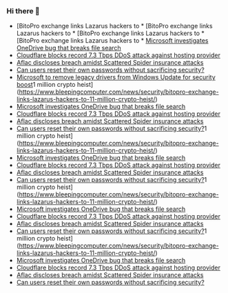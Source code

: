 ### Hi there 👋

<!--START_SECTION:feed-->
* [BitoPro exchange links Lazarus hackers to * [BitoPro exchange links Lazarus hackers to * [BitoPro exchange links Lazarus hackers to * [BitoPro exchange links Lazarus hackers to * [Microsoft investigates OneDrive bug that breaks file search](https://www.bleepingcomputer.com/news/microsoft/microsoft-investigates-onedrive-bug-that-breaks-file-search/)
* [Cloudflare blocks record 7.3 Tbps DDoS attack against hosting provider](https://www.bleepingcomputer.com/news/security/cloudflare-blocks-record-73-tbps-ddos-attack-against-hosting-provider/)
* [Aflac discloses breach amidst Scattered Spider insurance attacks](https://www.bleepingcomputer.com/news/security/aflac-discloses-breach-amidst-scattered-spider-insurance-attacks/)
* [Can users reset their own passwords without sacrificing security?](https://www.bleepingcomputer.com/news/security/can-users-reset-their-own-passwords-without-sacrificing-security/)
* [Microsoft to remove legacy drivers from Windows Update for security boost](https://www.bleepingcomputer.com/news/microsoft/microsoft-to-remove-legacy-drivers-from-windows-update-for-security-boost/)1 million crypto heist](https://www.bleepingcomputer.com/news/security/bitopro-exchange-links-lazarus-hackers-to-11-million-crypto-heist/)
* [Microsoft investigates OneDrive bug that breaks file search](https://www.bleepingcomputer.com/news/microsoft/microsoft-investigates-onedrive-bug-that-breaks-file-search/)
* [Cloudflare blocks record 7.3 Tbps DDoS attack against hosting provider](https://www.bleepingcomputer.com/news/security/cloudflare-blocks-record-73-tbps-ddos-attack-against-hosting-provider/)
* [Aflac discloses breach amidst Scattered Spider insurance attacks](https://www.bleepingcomputer.com/news/security/aflac-discloses-breach-amidst-scattered-spider-insurance-attacks/)
* [Can users reset their own passwords without sacrificing security?](https://www.bleepingcomputer.com/news/security/can-users-reset-their-own-passwords-without-sacrificing-security/)1 million crypto heist](https://www.bleepingcomputer.com/news/security/bitopro-exchange-links-lazarus-hackers-to-11-million-crypto-heist/)
* [Microsoft investigates OneDrive bug that breaks file search](https://www.bleepingcomputer.com/news/microsoft/microsoft-investigates-onedrive-bug-that-breaks-file-search/)
* [Cloudflare blocks record 7.3 Tbps DDoS attack against hosting provider](https://www.bleepingcomputer.com/news/security/cloudflare-blocks-record-73-tbps-ddos-attack-against-hosting-provider/)
* [Aflac discloses breach amidst Scattered Spider insurance attacks](https://www.bleepingcomputer.com/news/security/aflac-discloses-breach-amidst-scattered-spider-insurance-attacks/)
* [Can users reset their own passwords without sacrificing security?](https://www.bleepingcomputer.com/news/security/can-users-reset-their-own-passwords-without-sacrificing-security/)1 million crypto heist](https://www.bleepingcomputer.com/news/security/bitopro-exchange-links-lazarus-hackers-to-11-million-crypto-heist/)
* [Microsoft investigates OneDrive bug that breaks file search](https://www.bleepingcomputer.com/news/microsoft/microsoft-investigates-onedrive-bug-that-breaks-file-search/)
* [Cloudflare blocks record 7.3 Tbps DDoS attack against hosting provider](https://www.bleepingcomputer.com/news/security/cloudflare-blocks-record-73-tbps-ddos-attack-against-hosting-provider/)
* [Aflac discloses breach amidst Scattered Spider insurance attacks](https://www.bleepingcomputer.com/news/security/aflac-discloses-breach-amidst-scattered-spider-insurance-attacks/)
* [Can users reset their own passwords without sacrificing security?](https://www.bleepingcomputer.com/news/security/can-users-reset-their-own-passwords-without-sacrificing-security/)1 million crypto heist](https://www.bleepingcomputer.com/news/security/bitopro-exchange-links-lazarus-hackers-to-11-million-crypto-heist/)
* [Microsoft investigates OneDrive bug that breaks file search](https://www.bleepingcomputer.com/news/microsoft/microsoft-investigates-onedrive-bug-that-breaks-file-search/)
* [Cloudflare blocks record 7.3 Tbps DDoS attack against hosting provider](https://www.bleepingcomputer.com/news/security/cloudflare-blocks-record-73-tbps-ddos-attack-against-hosting-provider/)
* [Aflac discloses breach amidst Scattered Spider insurance attacks](https://www.bleepingcomputer.com/news/security/aflac-discloses-breach-amidst-scattered-spider-insurance-attacks/)
* [Can users reset their own passwords without sacrificing security?](https://www.bleepingcomputer.com/news/security/can-users-reset-their-own-passwords-without-sacrificing-security/)
<!--END_SECTION:feed-->

<!--
**frankenk/frankenk** is a ✨ _special_ ✨ repository because its `README.md` (this file) appears on your GitHub profile.

Here are some ideas to get you started:

- 🔭 I’m currently working on ...
- 🌱 I’m currently learning ...
- 👯 I’m looking to collaborate on ...
- 🤔 I’m looking for help with ...
- 💬 Ask me about ...
- 📫 How to reach me: ...
- 😄 Pronouns: ...
- ⚡ Fun fact: ...
-->



